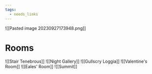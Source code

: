```yaml
---
tags:
  - needs_links
---
```

![[Pasted image 20230927173948.png]]
# Rooms
![[Stair Tenebrous]]
![[Night Gallery]]
![[Gullscry Loggia]]
![[Valentine's Room]]
![[Eales' Room]]
![[Summit]]